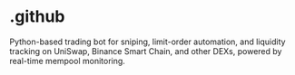 # .github
Python-based trading bot for sniping, limit-order automation, and liquidity tracking on UniSwap, Binance Smart Chain, and other DEXs, powered by real-time mempool monitoring.
